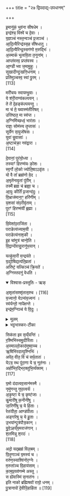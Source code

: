 +++
title = "२७ द्विपदाद्य्-उपधानम्"

+++

इ॒मानु॑कं॒ भुव॑ना सीषधेम ।  
इन्द्र॑श्च॒ विश्वे॑ च दे॒वाः ।  
य॒ज्ञञ्च॑ नस्त॒न्वञ्च॑ प्र॒जाञ्च॑ ।  
आ॒दि॒त्यैरिन्द्र॑स्स॒ह सी॑षधातु ।  
आ॒दि॒त्यैरिन्द्र॒स्सग॑णो म॒रुद्भिः॑ ।  
अ॒स्माकं॑ भूत्ववि॒ता त॒नूना॑म् ।  
आप्ल॑वस्व॒ प्रप्ल॑वस्व ।  
आ॒ण्डी भव ज॒मामु॒हुः ।  
सुखादीन्दुः॑खनि॒धनाम् ।  
प्रति॑मुञ्चस्व॒ स्वां पु॒रम् ।  
[113]




मरी॑चयः स्वायम्भु॒वाः ।  
ये श॑री॒राण्य॑कल्पयन् ।  
ते ते॑ दे॒हङ्क॑ल्पयन्तु ।  
मा च॑ ते॒ ख्यास्म॑तीरिषत् ।  
उत्ति॑ष्ठत॒ मा स्व॑प्त ।  
अ॒ग्निमि॑च्छध्वं॒ भार॑ताः ।  
राज्ञः॒ सोम॑स्य तृ॒प्तासः॑ ।  
सूर्ये॑ण स॒युजो॑षसः ।  
युवा॑ सु॒वासाः॑ ।  
अ॒ष्टाच॑क्रा॒ नव॑द्वारा ।  
[114]




दे॒वानां॒ पूर॑यो॒ध्या ।  
तस्याꣳ॑ हिरण्म॑यः को॒शः ।  
स्व॒र्गो लो॒को ज्योति॒षाऽऽवृ॑तः ।  
यो वै तां॑ ब्रह्म॑णो वे॒द ।  
अ॒मृते॑नावृ॒तां पु॑रीम् ।  
तस्मै॑ ब्रह्म च॑ ब्रह्मा॒ च ।  
आ॒युः कीर्तिं॑ प्र॒जान्द॑दुः ।  
वि॒भ्राज॑माना॒ꣳ॒ हरि॑णीम् ।  
य॒शसा॑ संप॒रीवृ॑ताम् ।  
पुरꣳ॑ हिरण्म॑यीं ब्र॒ह्मा ।  
[115]




वि॒वेशा॑प॒राजि॑ता ।  
पराङेत्य॑ज्याम॒यी ।  
पराङेत्य॑नाश॒की ।  
इ॒ह चा॑मुत्र॑ चान्वे॒ति ।  
वि॒द्वान्दे॑वासु॒रानु॑भ॒यान् ।  

यत्कु॑मा॒री म॒न्द्रय॑ते ।  
य॒द्यो॒षिद्यत्प॑ति॒व्रता॑ ।  
अरि॑ष्टं॒ यत्किञ्च॑ क्रि॒यते॑ ।  
अ॒ग्निस्तदनु॑ वेधति ।  

<details open><summary>विश्वास-प्रस्तुतिः  - ऋक्</summary>

अ॒शृता॑सश्शृ॑तास॒श्च । [116]  
य॒ज्वानो॒ येऽप्य॑य॒ज्वनः॑ ।  
स्व॑र्यन्तो॒ नापे॑क्षन्ते ।  
इन्द्र॑म॒ग्निञ्च॑ ये वि॒दुः ।  
</details>

<details><summary>मूलम्</summary>

अ॒शृता॑सश्शृ॑तास॒श्च । [116]  
य॒ज्वानो॒ येऽप्य॑य॒ज्वनः॑ ।  
स्व॑र्यन्तो॒ नापे॑क्षन्ते ।  
इन्द्र॑म॒ग्निञ्च॑ ये वि॒दुः ।  
</details>

<details><summary>भट्टभास्कर-टीका</summary>

अशृतास इति ॥  
**अशृतासो** ऽपक्वा बाल-मूकादयः **शृतासः** पक्वाः शृतवन्तः  
**यज्वानः** श्रुति-स्मृति-विहित-कर्मानुष्ठायिनो  
**ऽयज्वनस्** तद्-विपरीतास्  
ते सर्वेऽपि **स्वर् यन्तो नापेक्षन्ते** - हेतौ शतृप्रत्ययः -  
स्वर्गगमनार्थम् अन्यन् नापेक्षन्ते,  
वक्ष्यमाण-ज्ञान-व्यतिरेकेणान्यत् किञ्चित् स्वर्ग-गमन-साधनं नापेक्षन्ते,  
तेषां तद् एव पर्याप्तम् इति भावः ।  
किं पुनस् तद् इत्याह -  
**इन्द्रम् अग्निं च ये विदुः** शचीपतिं स्वाहापतिं च ये यथावज् जानन्ति ।  
यद् वा - पूर्वोक्तं ब्रह्म-लक्षणम् ईश्वरम् आरुण-केतुकं चाग्निं  
ये यथार्थेन जानन्ति  
तेषां तद् एव ज्ञानं सर्व-श्रेयस्-साधनम् इति ॥१३॥
</details>



सिक॑ता इव स॒य्ँयन्ति॑ ।  
र॒श्मिभि॑स्समु॒दीरि॑ताः ।  
अ॒स्माल्लो॒काद॑मुष्मा॒च्च ।  
ऋ॒षिभि॑रदात्पृ॒श्निभिः॑ ।  
अपे॑त॒ वीत॒ वि च॑ सर्प॒तातः॑ ।  
येऽत्र॒ स्थ पु॑रा॒णा ये च॒ नूत॑नाः ।  
अहो॑भिर॒द्भिर॒क्तुभि॒र्व्य॑क्तम् ।  
[117]




य॒मो द॑दात्वव॒सान॑मस्मै ।  
नृमु॑णन्तु नृपा॒त्वर्यः॑ ।  
अ॒कृ॒ष्टा ये च॒ कृष्ट॑जाः ।  
कु॒मारी॑षु क॒नीनी॑षु ।  
जा॒रिणी॑षु च॒ ये हि॒ताः ।  
रेतः॑पीता॒ आण्ड॑पीताः ।  
अड्गा॑रेषु च॒ ये हु॒ताः ।  
उ॒भया॑न्पुत्र॑पौत्र॒कान् ।  
यु॒वे॒ऽहय्ँय॒मराज॑गान् ।  
श॒तमिन्नु श॒रदः॑ ।  
[118]




अदो॒ यद्ब्रह्म॑ विल॒बम् ।  
पि॒तृ॒णाञ्च॑ य॒मस्य॑ च ।  
वरु॑ण॒स्याश्वि॑नोर॒ग्नेः ।  
म॒रुता॑ञ्च वि॒हाय॑साम् ।  
का॒म॒प्र॒यव॑णम्मे अस्तु ।  
स ह्ये॑वास्मि॑ स॒नात॑नः ।  
इति नाको ब्रह्मिश्रवो॑ रायो॒ धनम् ।  
पु॒त्रानापो॑ दे॒वीरि॒हाहि॑ता ॥ [119]


